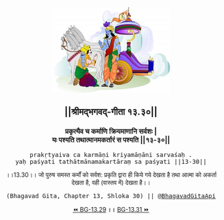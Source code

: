 <center><img src="../../asset/BG.png" alt="#API #bhagavadgitaapi #slok #nodejs #js #api #gitaapi #krishna #hinduism #vedic #ISKCON #shreemadbhagavadgita #technology"/>
<h2>||श्रीमद्‍भगवद्‍-गीता १३.३०||</h2>
<h3>प्रकृत्यैव च कर्माणि क्रियमाणानि सर्वशः |<br/>यः पश्यति तथात्मानमकर्तारं स पश्यति ||१३-३०||</h3>
<pre>prakṛtyaiva ca karmāṇi kriyamāṇāni sarvaśaḥ .<br/>yaḥ paśyati tathātmānamakartāraṃ sa paśyati ||13-30||</pre>
<p>।।13.30।। जो पुरुष समस्त कर्मों को सर्वश: प्रकृति द्वारा ही किये गये देखता है तथा आत्मा को अकर्ता देखता है, वही (वास्तव में) देखता है।।</p>
<pre>(Bhagavad Gita, Chapter 13, Shloka 30) || <a href="https://twitter.com/bhagavadgitaapi">@BhagavadGitaApi</a></pre><a href="../../13/29">⏪  BG-13.29</a><b>        ।।        </b><a href="../../13/31">BG-13.31  ⏩</a></center></center>